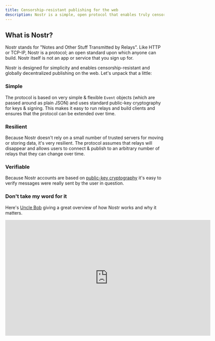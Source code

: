 ```yaml
---
title: Censorship-resistant publishing for the web
description: Nostr is a simple, open protocol that enables truly censorship-resistant and global value-for-value publishing on the web.
---
```


## What is Nostr?

Nostr stands for "Notes and Other Stuff Transmitted by Relays". Like HTTP or TCP-IP, Nostr is a protocol; an open standard upon which anyone can build. Nostr itself is not an app or service that you sign up for.

Nostr is designed for simplicity and enables censorship-resistant and globally decentralized publishing on the web. Let's unpack that a little:

### Simple

The protocol is based on very simple & flexible `Event` objects (which are passed around as plain JSON) and uses standard public-key cryptography for keys & signing. This makes it easy to run relays and build clients and ensures that the protocol can be extended over time.

### Resilient

Because Nostr doesn't rely on a small number of trusted servers for moving or storing data, it's very resilient. The protocol assumes that relays will disappear and allows users to connect & publish to an arbitrary number of relays that they can change over time.

### Verifiable

Because Nostr accounts are based on [public-key cryptography](https://en.wikipedia.org/wiki/Public-key_cryptography) it's easy to verify messages were really sent by the user in question.

### Don't take my word for it

Here's [Uncle Bob](https://primal.net/profile/npub19mun7qwdyjf7qs3456u8kyxncjn5u2n7klpu4utgy68k4aenzj6synjnft) giving a great overview of how Nostr works and why it matters.

<iframe width="650" height="366" src="https://www.youtube-nocookie.com/embed/ssNkOMx2E5Y" title="YouTube video player" frameborder="0" allow="accelerometer; autoplay; clipboard-write; encrypted-media; gyroscope; picture-in-picture; web-share" allowfullscreen></iframe>
